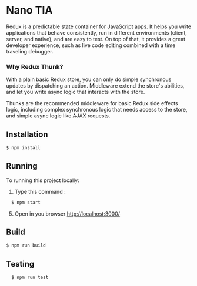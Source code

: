 # Nano TIA

Redux is a predictable state container for JavaScript apps. It helps you write applications that behave consistently, run in different environments (client, server, and native), and are easy to test. On top of that, it provides a great developer experience, such as live code editing combined with a time traveling debugger.

### Why Redux Thunk?
With a plain basic Redux store, you can only do simple synchronous updates by dispatching an action. Middleware extend the store's abilities, and let you write async logic that interacts with the store.

Thunks are the recommended middleware for basic Redux side effects logic, including complex synchronous logic that needs access to the store, and simple async logic like AJAX requests.
       
## Installation
   ```bash 
   $ npm install
  ```
## Running
  To running this project locally:
  
  1. Type this command :
 ```bash
   $ npm start
  ``` 
  5. Open in you browser [http://localhost:3000/](http://localhost:3000/)
 
## Build
```bash
$ npm run build
```

## Testing
  ```bash
    $ npm run test
  ```
